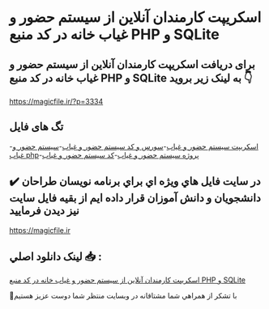 # اسکریپت کارمندان آنلاین از سیستم حضور و غیاب خانه در کد منبع PHP و SQLite

## برای دریافت اسکریپت کارمندان آنلاین از سیستم حضور و غیاب خانه در کد منبع PHP و SQLite به لینک زیر بروید 👇

https://magicfile.ir/?p=3334

## تگ های فایل

-[اسکریپت سیستم حضور و غیاب](https://magicfile.ir/product/%d8%a7%d8%b3%da%a9%d8%b1%db%8c%d9%be%d8%aa%da%a9%d8%a7%d8%b1%d9%85%d9%86%d8%af%d8%a7%d9%86-%d8%a2%d9%86%d9%84%d8%a7%db%8c%d9%86-%d8%a7%d8%b2-%d8%b3%db%8c%d8%b3%d8%aa%d9%85-%d8%ad%d8%b6%d9%88%d8%b1-%d9%88-%d8%ba%db%8c%d8%a7%d8%a8-%d8%ae%d8%a7%d9%86%d9%87-php-sqlite/)-[سورس و کد سیستم حضور و غیاب](https://magicfile.ir/product/%d8%a7%d8%b3%da%a9%d8%b1%db%8c%d9%be%d8%aa%da%a9%d8%a7%d8%b1%d9%85%d9%86%d8%af%d8%a7%d9%86-%d8%a2%d9%86%d9%84%d8%a7%db%8c%d9%86-%d8%a7%d8%b2-%d8%b3%db%8c%d8%b3%d8%aa%d9%85-%d8%ad%d8%b6%d9%88%d8%b1-%d9%88-%d8%ba%db%8c%d8%a7%d8%a8-%d8%ae%d8%a7%d9%86%d9%87-php-sqlite/)-[سیستم حضور و غیاب php](https://magicfile.ir/product/%d8%a7%d8%b3%da%a9%d8%b1%db%8c%d9%be%d8%aa%da%a9%d8%a7%d8%b1%d9%85%d9%86%d8%af%d8%a7%d9%86-%d8%a2%d9%86%d9%84%d8%a7%db%8c%d9%86-%d8%a7%d8%b2-%d8%b3%db%8c%d8%b3%d8%aa%d9%85-%d8%ad%d8%b6%d9%88%d8%b1-%d9%88-%d8%ba%db%8c%d8%a7%d8%a8-%d8%ae%d8%a7%d9%86%d9%87-php-sqlite/)-[پروژه سیستم حضور و غیاب](https://magicfile.ir/product/%d8%a7%d8%b3%da%a9%d8%b1%db%8c%d9%be%d8%aa%da%a9%d8%a7%d8%b1%d9%85%d9%86%d8%af%d8%a7%d9%86-%d8%a2%d9%86%d9%84%d8%a7%db%8c%d9%86-%d8%a7%d8%b2-%d8%b3%db%8c%d8%b3%d8%aa%d9%85-%d8%ad%d8%b6%d9%88%d8%b1-%d9%88-%d8%ba%db%8c%d8%a7%d8%a8-%d8%ae%d8%a7%d9%86%d9%87-php-sqlite/)-[کد سیستم حضور و غیاب](https://magicfile.ir/product/%d8%a7%d8%b3%da%a9%d8%b1%db%8c%d9%be%d8%aa%da%a9%d8%a7%d8%b1%d9%85%d9%86%d8%af%d8%a7%d9%86-%d8%a2%d9%86%d9%84%d8%a7%db%8c%d9%86-%d8%a7%d8%b2-%d8%b3%db%8c%d8%b3%d8%aa%d9%85-%d8%ad%d8%b6%d9%88%d8%b1-%d9%88-%d8%ba%db%8c%d8%a7%d8%a8-%d8%ae%d8%a7%d9%86%d9%87-php-sqlite/)

## ✔️ در سايت فايل هاي ويژه اي براي برنامه نويسان طراحان دانشجويان و دانش آموزان قرار داده ايم از بقيه فايل سايت نيز ديدن فرماييد

https://magicfile.ir


## لينک دانلود اصلي 📥 :

[اسکریپت کارمندان آنلاین از سیستم حضور و غیاب خانه در کد منبع PHP و SQLite](https://magicfile.ir/product/%d8%a7%d8%b3%da%a9%d8%b1%db%8c%d9%be%d8%aa%da%a9%d8%a7%d8%b1%d9%85%d9%86%d8%af%d8%a7%d9%86-%d8%a2%d9%86%d9%84%d8%a7%db%8c%d9%86-%d8%a7%d8%b2-%d8%b3%db%8c%d8%b3%d8%aa%d9%85-%d8%ad%d8%b6%d9%88%d8%b1-%d9%88-%d8%ba%db%8c%d8%a7%d8%a8-%d8%ae%d8%a7%d9%86%d9%87-php-sqlite/) 


🙏با تشکر از همراهي شما مشتاقانه در وبسایت منتظر شما دوست عزیز هستیم


